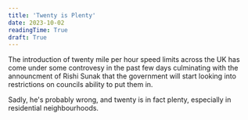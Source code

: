 ```yaml
---
title: 'Twenty is Plenty'
date: 2023-10-02
readingTime: True
draft: True 
---
```


The introduction of twenty mile per hour speed limits across the UK has come under some controvesy in the past few days culminating with the announcment of Rishi Sunak that the government will start looking into restrictions on councils ability to put them in. 

Sadly, he's probably wrong, and twenty is in fact plenty, especially in residential neighbourhoods. 

